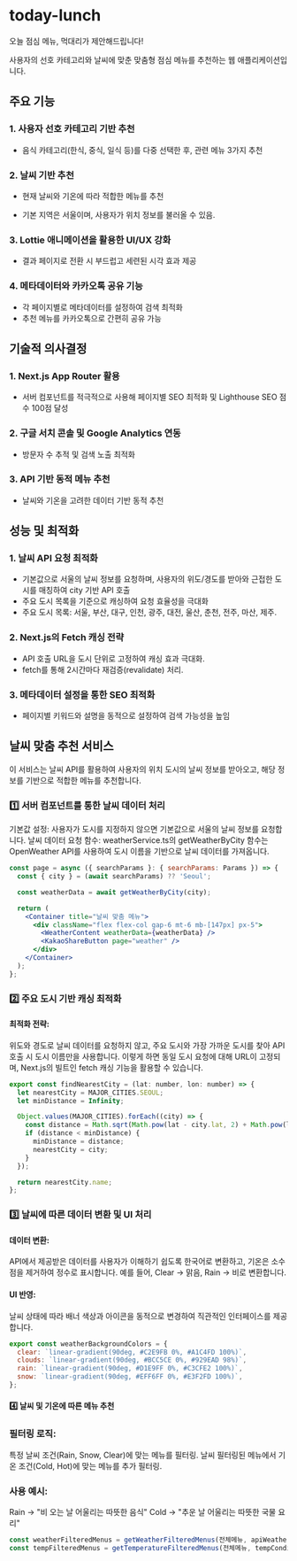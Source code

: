 # today-lunch

오늘 점심 메뉴, 먹대리가 제안해드립니다!

사용자의 선호 카테고리와 날씨에 맞춘 맞춤형 점심 메뉴를 추천하는 웹 애플리케이션입니다.

## 주요 기능
### 1. 사용자 선호 카테고리 기반 추천
- 음식 카테고리(한식, 중식, 일식 등)를 다중 선택한 후, 관련 메뉴 3가지 추천

### 2. 날씨 기반 추천

- 현재 날씨와 기온에 따라 적합한 메뉴를 추천

- 기본 지역은 서울이며, 사용자가 위치 정보를 불러올 수 있음.

### 3. Lottie 애니메이션을 활용한 UI/UX 강화

- 결과 페이지로 전환 시 부드럽고 세련된 시각 효과 제공

### 4. 메타데이터와 카카오톡 공유 기능

- 각 페이지별로 메타데이터를 설정하여 검색 최적화
- 추천 메뉴를 카카오톡으로 간편히 공유 가능
  
## 기술적 의사결정

### 1. Next.js App Router 활용

- 서버 컴포넌트를 적극적으로 사용해 페이지별 SEO 최적화 및 Lighthouse SEO 점수 100점 달성

### 2. 구글 서치 콘솔 및 Google Analytics 연동

- 방문자 수 추적 및 검색 노출 최적화
  
### 3. API 기반 동적 메뉴 추천
- 날씨와 기온을 고려한 데이터 기반 동적 추천

## 성능 및 최적화
### 1. 날씨 API 요청 최적화

- 기본값으로 서울의 날씨 정보를 요청하며, 사용자의 위도/경도를 받아와 근접한 도시를 매칭하여 city 기반 API 호출
- 주요 도시 목록을 기준으로 캐싱하여 요청 효율성을 극대화
- 주요 도시 목록: 서울, 부산, 대구, 인천, 광주, 대전, 울산, 춘천, 전주, 마산, 제주.

### 2. Next.js의 Fetch 캐싱 전략

- API 호출 URL을 도시 단위로 고정하여 캐싱 효과 극대화.
- fetch를 통해 2시간마다 재검증(revalidate) 처리.

  
### 3. 메타데이터 설정을 통한 SEO 최적화

- 페이지별 키워드와 설명을 동적으로 설정하여 검색 가능성을 높임

  
## 날씨 맞춤 추천 서비스
이 서비스는 날씨 API를 활용하여 사용자의 위치 도시의 날씨 정보를 받아오고, 해당 정보를 기반으로 적합한 메뉴를 추천합니다.

### 1️⃣ 서버 컴포넌트를 통한 날씨 데이터 처리
기본값 설정: 사용자가 도시를 지정하지 않으면 기본값으로 서울의 날씨 정보를 요청합니다.
날씨 데이터 요청 함수:
weatherService.ts의 getWeatherByCity 함수는 OpenWeather API를 사용하여 도시 이름을 기반으로 날씨 데이터를 가져옵니다.


```jsx
const page = async ({ searchParams }: { searchParams: Params }) => {
  const { city } = (await searchParams) ?? 'Seoul';

  const weatherData = await getWeatherByCity(city);

  return (
    <Container title="날씨 맞춤 메뉴">
      <div className="flex flex-col gap-6 mt-6 mb-[147px] px-5">
        <WeatherContent weatherData={weatherData} />
        <KakaoShareButton page="weather" />
      </div>
    </Container>
  );
};

```

### 2️⃣ 주요 도시 기반 캐싱 최적화

#### 최적화 전략:
위도와 경도로 날씨 데이터를 요청하지 않고, 주요 도시와 가장 가까운 도시를 찾아 API 호출 시 도시 이름만을 사용합니다. 이렇게 하면 동일 도시 요청에 대해 URL이 고정되며, Next.js의 빌트인 fetch 캐싱 기능을 활용할 수 있습니다.

```jsx
export const findNearestCity = (lat: number, lon: number) => {
  let nearestCity = MAJOR_CITIES.SEOUL;
  let minDistance = Infinity;

  Object.values(MAJOR_CITIES).forEach((city) => {
    const distance = Math.sqrt(Math.pow(lat - city.lat, 2) + Math.pow(lon - city.lon, 2));
    if (distance < minDistance) {
      minDistance = distance;
      nearestCity = city;
    }
  });

  return nearestCity.name;
};

```

### 3️⃣ 날씨에 따른 데이터 변환 및 UI 처리

#### 데이터 변환: 
API에서 제공받은 데이터를 사용자가 이해하기 쉽도록 한국어로 변환하고, 기온은 소수점을 제거하여 정수로 표시합니다.
예를 들어, Clear → 맑음, Rain → 비로 변환합니다.

#### UI 반영: 
날씨 상태에 따라 배너 색상과 아이콘을 동적으로 변경하여 직관적인 인터페이스를 제공합니다.

```jsx
export const weatherBackgroundColors = {
  clear: `linear-gradient(90deg, #C2E9FB 0%, #A1C4FD 100%)`,
  clouds: `linear-gradient(90deg, #BCC5CE 0%, #929EAD 98%)`,
  rain: `linear-gradient(90deg, #D1E9FF 0%, #C3CFE2 100%)`,
  snow: `linear-gradient(90deg, #EFF6FF 0%, #E3F2FD 100%)`,
};

```

#### 4️⃣ 날씨 및 기온에 따른 메뉴 추천

###  필터링 로직:

특정 날씨 조건(Rain, Snow, Clear)에 맞는 메뉴를 필터링.
날씨 필터링된 메뉴에서 기온 조건(Cold, Hot)에 맞는 메뉴를 추가 필터링.

### 사용 예시:
Rain → "비 오는 날 어울리는 따뜻한 음식"
Cold → "추운 날 어울리는 따뜻한 국물 요리"

```jsx
const weatherFilteredMenus = getWeatherFilteredMenus(전체메뉴, apiWeather);
const tempFilteredMenus = getTemperatureFilteredMenus(전체메뉴, tempCondition, weatherFilteredMenus);
```






